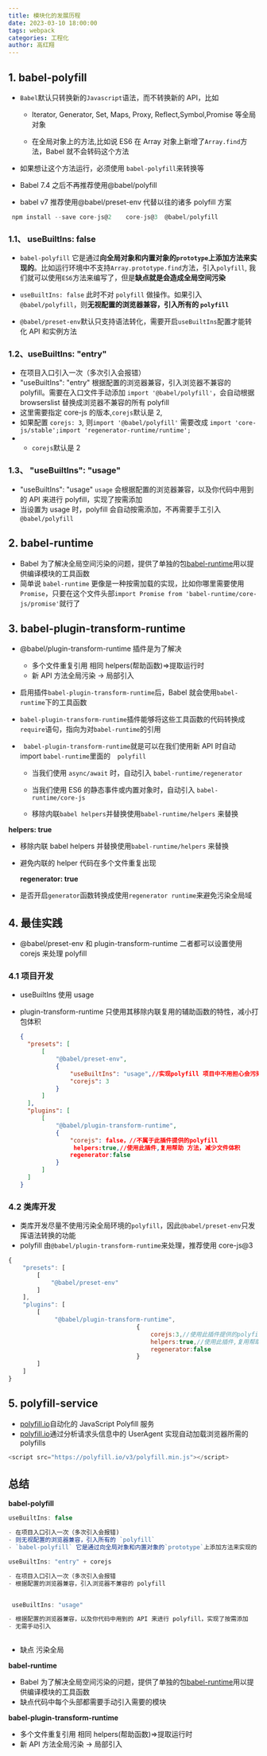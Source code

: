 ```yaml
---
title: 模块化的发展历程
date: 2023-03-10 18:00:00
tags: webpack
categories: 工程化
author: 高红翔
---
```


## 1. babel-polyfill

- `Babel`默认只转换新的`Javascript`语法，而不转换新的 API，比如

  - Iterator, Generator, Set, Maps, Proxy, Reflect,Symbol,Promise 等全局对象

  - 在全局对象上的方法,比如说 ES6 在 Array 对象上新增了`Array.find`方法，Babel 就不会转码这个方法

- 如果想让这个方法运行，必须使用 `babel-polyfill`来转换等
- Babel 7.4 之后不再推荐使用@babel/polyfill
- babel v7 推荐使用@babel/preset-env 代替以往的诸多 polyfill 方案

```js
 npm install --save core-js@2    core-js@3  @babel/polyfill
```

### 1.1、 useBuiltIns: false

- `babel-polyfill` 它是通过**向全局对象和内置对象的`prototype`上添加方法来实现的**。比如运行环境中不支持`Array.prototype.find`方法，引入`polyfill`, 我们就可以使用`ES6`方法来编写了，但是**缺点就是会造成全局空间污染**

- `useBuiltIns: false` 此时不对 `polyfill` 做操作。如果引入 `@babel/polyfill`，则**无视配置的浏览器兼容，引入所有的 `polyfill`**

- `@babel/preset-env`默认只支持语法转化，需要开启`useBuiltIns`配置才能转化 API 和实例方法

### 1.2、useBuiltIns: "entry"

- 在项目入口引入一次（多次引入会报错）
- "useBuiltIns": "entry" 根据配置的浏览器兼容，引入浏览器不兼容的 polyfill。需要在入口文件手动添加 `import '@babel/polyfill'`，会自动根据 browserslist 替换成浏览器不兼容的所有 polyfill
- 这里需要指定 core-js 的版本,`corejs`默认是 2,
- 如果配置 `corejs: 3`, 则`import '@babel/polyfill'` 需要改成 `import 'core-js/stable';import 'regenerator-runtime/runtime';`
- - `corejs`默认是 2

### 1.3、 "useBuiltIns": "usage"

- "useBuiltIns": "usage" `usage` 会根据配置的浏览器兼容，以及你代码中用到的 API 来进行 polyfill，实现了按需添加
- 当设置为 usage 时，polyfill 会自动按需添加，不再需要手工引入`@babel/polyfill`

## 2. babel-runtime

- Babel 为了解决全局空间污染的问题，提供了单独的包[babel-runtime](https://babeljs.io/docs/en/babel-runtime)用以提供编译模块的工具函数
- 简单说 `babel-runtime` 更像是一种按需加载的实现，比如你哪里需要使用 `Promise`，只要在这个文件头部`import Promise from 'babel-runtime/core-js/promise'`就行了

## 3. babel-plugin-transform-runtime

- @babel/plugin-transform-runtime 插件是为了解决

  - 多个文件重复引用 相同 helpers(帮助函数)=>提取运行时
  - 新 API 方法全局污染 -> 局部引入

- 启用插件`babel-plugin-transform-runtime`后，Babel 就会使用`babel-runtime`下的工具函数

- `babel-plugin-transform-runtime`插件能够将这些工具函数的代码转换成`require`语句，指向为对`babel-runtime`的引用

- ` babel-plugin-transform-runtime`就是可以在我们使用新 API 时自动 import
  `babel-runtime`里面的`  polyfill`

  - 当我们使用 `async/await` 时，自动引入 `babel-runtime/regenerator`

  - 当我们使用 ES6 的静态事件或内置对象时，自动引入 `babel-runtime/core-js`

  - 移除内联`babel helpers`并替换使用`babel-runtime/helpers` 来替换

**helpers: true**

- 移除内联 babel helpers 并替换使用`babel-runtime/helpers` 来替换
- 避免内联的 helper 代码在多个文件重复出现

  **regenerator: true**

- 是否开启`generator`函数转换成使用`regenerator runtime`来避免污染全局域

## 4. 最佳实践

- @babel/preset-env 和 plugin-transform-runtime 二者都可以设置使用 corejs 来处理 polyfill

### 4.1 项目开发

- useBuiltIns 使用 usage

- plugin-transform-runtime 只使用其移除内联复用的辅助函数的特性，减小打包体积

  ```json
  {
    "presets": [
        [
            "@babel/preset-env",
            {
                "useBuiltIns": "usage",//实现polyfill 项目中不用担心会污染全局作用域
                "corejs": 3
            }
        ]
    ],
    "plugins": [
        [
            "@babel/plugin-transform-runtime",
            {
                "corejs": false，//不属于此插件提供的polyfill
                 helpers:true,//使用此插件,复用帮助 方法，减少文件体积
                regenerator:false
            }
        ]
    ]
  }
  ```

### 4.2 类库开发

- 类库开发尽量不使用污染全局环境的`polyfill`，因此`@babel/preset-env`只发挥语法转换的功能
- polyfill 由`@babel/plugin-transform-runtime`来处理，推荐使用 core-js@3

```js
{
    "presets": [
        [
            "@babel/preset-env"
        ]
    ],
    "plugins": [
        [
             "@babel/plugin-transform-runtime",
                                    {
                                        corejs:3,//使用此插件提供的polyfill,此插件不会污染全局环境
                                        helpers:true,//使用此插件,复用帮助 方法，减少文件体积
                                        regenerator:false
                                    }
        ]
    ]
}

```

## 5. polyfill-service

- [polyfill.io](https://polyfill.io/v3/)自动化的 JavaScript Polyfill 服务
- [polyfill.io](https://polyfill.io/v3/)通过分析请求头信息中的 UserAgent 实现自动加载浏览器所需的 polyfills

```js
<script src="https://polyfill.io/v3/polyfill.min.js"></script>
```

## 总结

**babel-polyfill**

```js
useBuiltIns: false

- 在项目入口引入一次（多次引入会报错)
- 则无视配置的浏览器兼容，引入所有的 `polyfill`
- `babel-polyfill` 它是通过向全局对象和内置对象的`prototype`上添加方法来实现的

useBuiltIns: "entry" + corejs

- 在项目入口引入一次（多次引入会报错
- 根据配置的浏览器兼容，引入浏览器不兼容的 polyfill


 useBuiltIns: "usage"

- 根据配置的浏览器兼容，以及你代码中用到的 API 来进行 polyfill，实现了按需添加
- 无需手动引入



```

- 缺点 污染全局

**babel-runtime**

- Babel 为了解决全局空间污染的问题，提供了单独的包[babel-runtime](https://babeljs.io/docs/en/babel-runtime)用以提供编译模块的工具函数
- 缺点代码中每个头部都需要手动引入需要的模块

**babel-plugin-transform-runtime**

- 多个文件重复引用 相同 helpers(帮助函数)=>提取运行时
- 新 API 方法全局污染 -> 局部引入

